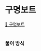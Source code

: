# 구명보트

[:link: 구명보트](https://school.programmers.co.kr/learn/courses/30/lessons/42885)  
<br>

### 풀이 방식

```java

```
